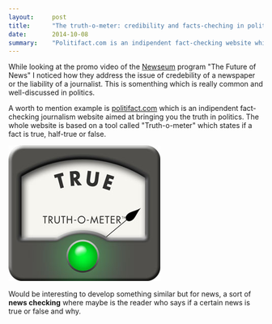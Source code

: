 ```yaml
---
layout:     post
title:      "The truth-o-meter: credibility and facts-cheching in politics"
date:       2014-10-08
summary:    "Politifact.com is an indipendent fact-checking website which aimed at bringing truth in politics. What if there is a tool able to check the news?"
---
```


While looking at the promo video of the [Newseum](http://www.newseum.org/) program "The Future of News" I noticed how they address the issue of credebility of a newspaper or the liability of a journalist. This is somenthing which is really common and well-discussed in politics. 

A worth to mention example is [politifact.com](http://www.politifact.com/) which is an indipendent fact-checking journalism website aimed at bringing you the truth in politics. The whole website is based on a tool called "Truth-o-meter" which states if a fact is true, half-true or false. 

![Truth-o-meter](/assets/thruth-o-meter.jpg)

Would be interesting to develop something similar but for news, a sort of **news checking** where maybe is the reader who says if a certain news is true or false and why. 